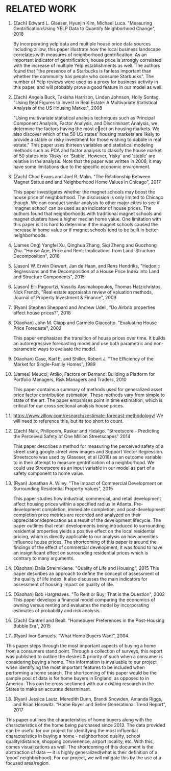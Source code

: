 # RELATED WORK

1. (Zach) Edward L. Glaeser, Hyunjin Kim, Michael Luca. "Measuring Gentrification:Using YELP Data to Quantify Neighborhood Change", 2018

   By incorporating yelp data and multiple house price data sources including zillow, this paper illustrate how the local business landscape correlates with measures of neighborhood gentrification. As an important indicator of gentrification, house price is strongly correlated with the increase of multiple Yelp establishments as well. The authors found that "the presence of a Starbucks is far less important than whether the community has people who consume Starbucks".  The number of Yelp reviews were used as a proxy for business activity in this paper, and will probably prove a good feature in our model as well.
   
2. (Zach) Angela Buck, Takisha Harrison, Linden Johnson, Holly Sontag. "Using Real Figures to Invest in Real Estate: A Multivariate Statistical Analysis of the US Housing Market", 2008
   
   "Using multivariate statistical analysis techniques such as Principal Component Analysis,
    Factor Analysis, and Discriminant Analysis, we determine the factors having the most eect on housing
    markets. We also discover which of the 50 US states' housing markets are likely to provide a stable or risky
    investment for those wishing to dabble in real estate."
    This paper uses thirteen variables and statistical modeling methods such as PCA and factor analysis to classify the house market of 50     states into 'Risky' or 'Stable'. However, 'risky' and 'stable' are relative in the analysis. Note that the paper was written in 2008,     it may have some limitations due to the specific economic environment. 
   
3. (Zach) Chad Evans and Joel R. Malin. "The Relationship Between Magnet Status and and Neighborhood Home Values in Chicago", 2017

    This paper investigates whether the magnet schools may boost the house price of neighborhood. The discussion is only limited to           Chicago though. We can conduct similar analysis to other major cities to see if 'magnet school' can be used as an indicator of           house prices. The authors found that neighborhoods with traditional magnet schools and magnet clusters have a higher median home          value.  One limitation with this paper is it is hard to determine if the magnet schools caused the increase in home value or if          magnet schools tend to be built in better neighborhoods.
    
4. (James Ong) Yangfei Xu, Qinghua Zhang, Siqi Zheng and Guozhong Zhu. "House Age, Price and Rent: Implications from Land-Structure Decomposition", 2018

    
    
5. (Jason) W. Erwin Diewert, Jan de Haan, and Rens Hendriks, "Hedonic Regressions and the Decomposition of a House Price Index into Land and Structure Components", 2015
6. (Jason) Elli Pagourtzi, Vassilis Assimakopoulos, Thomas Hatzichristos, Nick French, "Real estate appraisal:a review of valuation methods, Journal of Property Investment & Finance", 2003
7. (Ryan) Stephen Sheppard and Andrew Udell, "Do Airbnb properties affect house prices?", 2018
8. (Xiaohan) John M. Clapp and Carmelo Giaccotto. "Evaluating House Price Forecasts", 2002

   This paper emphasizes the transition of house prices over time. It builds an autoregressive forecasting model and use both parametric      and non-parametric ways to evaluate the model.
   
9. (Xiaohan) Case, Karl E. and Shiller, Robert J. “The Efficiency of the Market for Single-Family Homes”, 1989

10. (James) Meucci, Attilio, Factors on Demand: Building a Platform for Portfolio Managers, Risk Managers and Traders, 2010

     This paper contains a summary of methods used for generalized asset price factor contribution estimation. These methods vary from           simple to state of the art.  The paper empshises point in time estimation,  which is critical for our cross sectional analysis           house prices.
     
11. https://www.zillow.com/research/zestimate-forecast-methodology/
   We will need to reference this,  but its too short to count. 
   
12. (Zach) Naik, Philipoom, Raskar and Hidalgo.  "Streetscore - Predicting the Perceived Safety of One Million Streetscapes" 2014
      
      This paper describes a method for measuring the perceived safety of a street using google street view images and Support Vector           Regression.  Streetscore was used by Glaseser, et al (2018) as an outcome variable to in their attempt to measure gentrification          of a neighborhood.  We could use Streetscore as an input variable in our model as part of a safety component to home value.
   
13. (Ryan) Jonathan A. Wiley. "The Impact of Commercial Development on Surrounding Residential Property Values", 2015 
      
      This paper studies how industrial, commercial, and retail development affect housing prices within a specified radius in Atlanta. Pre-development completion, immediate completion, and post-development completion price metrics are recorded and analyzed on their appreciation/deprecation as a result of the development lifecycle. The paper outlines that retail developments being introduced to surrounding residential properties yields a positive effect on the local residential pricing, which is directly applicable to our analysis on how amenities influence house prices.
The shortcoming of this paper is around the findings of the effect of commercial development; it was found to have an insignificant effect on surrounding residential prices which is contrary to many arguments.

14. (Xiaohan) Dalia Streimikiene. "Quality of Life and Housing", 2015
   This paper describes an approach to define the concept of assessment of the quality of life index. It also discusses the main indicators for assessment of housing impact on quality of life.
    
15. (Xiaohan) Bob Hargreaves. "To Rent or Buy; That is the Question", 2002
   This paper develops a financial model comparing the economics of owning versus renting and evaluates the model by incorporating estimates of probability and risk analysis. 
   
16. (Zach) Cantrell and Beall. "Homebuyer Preferences in the Post-Housing Bubble Era", 2015

17. (Ryan) Ivor Samuels. “What Home Buyers Want”, 2004.

   This paper steps through the most important aspects of buying a home from a consumers stand point. Through a collection of surveys, this report was published to outline the desires & priority of such when a consumer is considering buying a home. This information is invaluable to our project when identifying the most important features to be included when performing a home search. The shortcoming of this paper would be the sample pool of data is for home buyers in England, as opposed to in America. This can be cross sectioned with our existing research in the States to make an accurate determinant.
   
18. (Ryan) Jessica Lautz, Meredith Dunn, Brandi Snowden, Amanda Riggs, and Brian Horowitz. “Home Buyer and Seller Generational Trend Report”, 2017

   This paper outlines the characteristics of home buyers along with the characteristics of the home being purchased since 2013. The data provided can be useful for our project for identifying the most influential characteristics in buying a home - neighborhood quality, school quality/distance, shopping convienence, airport locality, etc. With this, comes visualizations as well. The shortcoming of this document is the abstraction of data — it is highly generalized(what is their definition of a ‘good’ neighborhood). For our project, we will mitigate this by the use of a focused area/region. 
